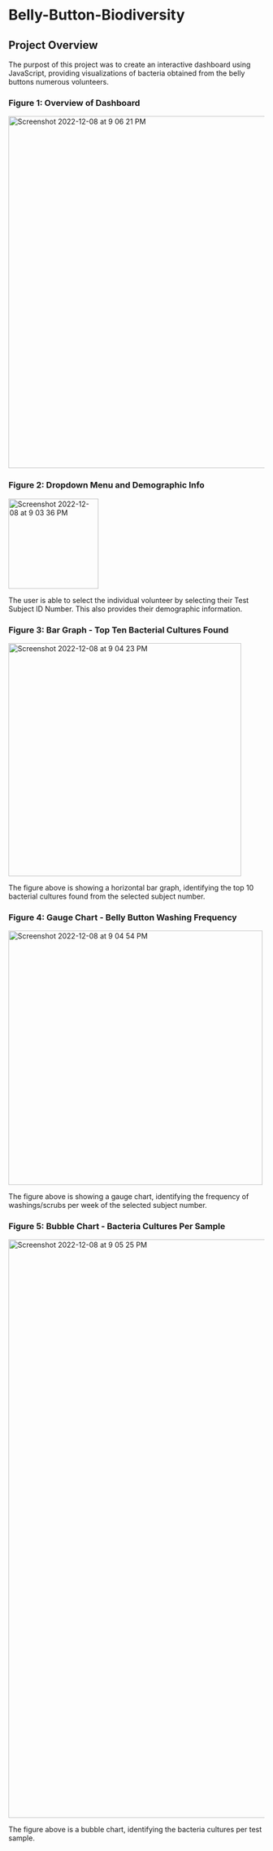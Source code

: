 # Belly-Button-Biodiversity

## Project Overview
The purpost of this project was to create an interactive dashboard using JavaScript, providing visualizations of bacteria obtained from the belly buttons numerous volunteers.

### Figure 1: Overview of Dashboard
<img width="692" alt="Screenshot 2022-12-08 at 9 06 21 PM" src="https://user-images.githubusercontent.com/110318652/206607145-f0731c68-bc5c-4fe4-a288-eabee5363aa9.png">

### Figure 2: Dropdown Menu and Demographic Info
<img width="177" alt="Screenshot 2022-12-08 at 9 03 36 PM" src="https://user-images.githubusercontent.com/110318652/206607152-b3b55333-50b7-43bd-8fa3-e3ee608fed89.png">

The user is able to select the individual volunteer by selecting their Test Subject ID Number. This also provides their demographic information.

### Figure 3: Bar Graph - Top Ten Bacterial Cultures Found
<img width="458" alt="Screenshot 2022-12-08 at 9 04 23 PM" src="https://user-images.githubusercontent.com/110318652/206607151-e81e2147-7bdf-49a1-9fa1-3bb4e2367572.png">

The figure above is showing a horizontal bar graph, identifying the top 10 bacterial cultures found from the selected subject number.


### Figure 4: Gauge Chart - Belly Button Washing Frequency
<img width="500" alt="Screenshot 2022-12-08 at 9 04 54 PM" src="https://user-images.githubusercontent.com/110318652/206607150-412795cd-cb02-4bc4-87b2-59a293d9a49f.png">

The figure above is showing a gauge chart, identifying the frequency of washings/scrubs per week of the selected subject number.

### Figure 5: Bubble Chart - Bacteria Cultures Per Sample
<img width="1137" alt="Screenshot 2022-12-08 at 9 05 25 PM" src="https://user-images.githubusercontent.com/110318652/206607149-d7f70768-a585-46c7-9107-75f688f8a117.png">

The figure above is a bubble chart, identifying the bacteria cultures per test sample.
